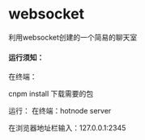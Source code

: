 # websocket

利用websocket创建的一个简易的聊天室

#### 运行须知：

在终端：

cnpm install
下载需要的包

运行：
在终端：hotnode server

在浏览器地址栏输入：127.0.0.1:2345

